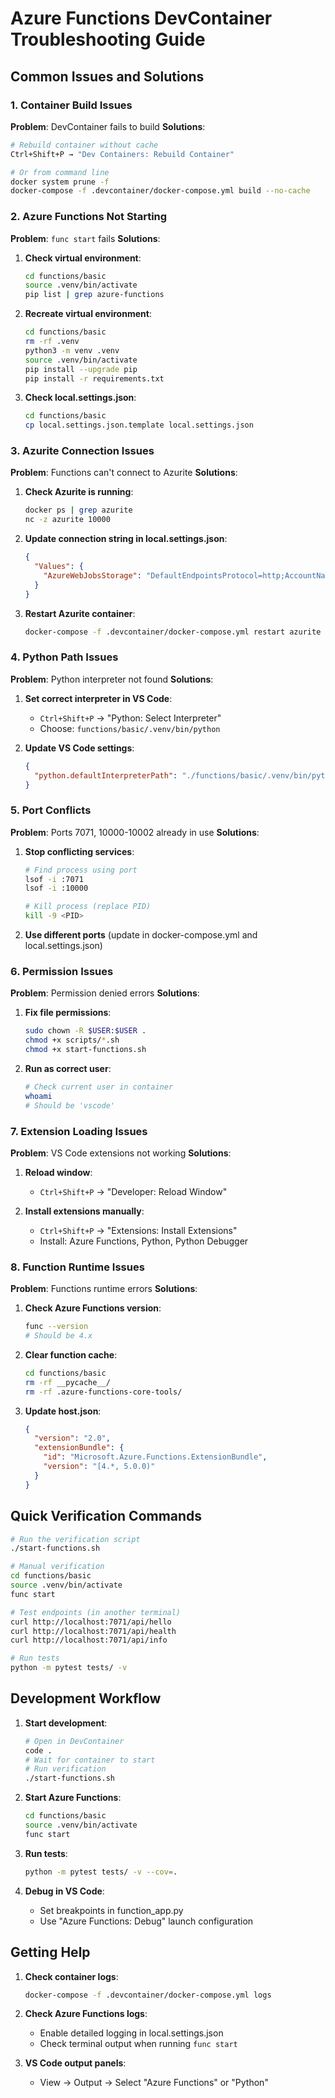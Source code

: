 # Azure Functions DevContainer Troubleshooting Guide

## Common Issues and Solutions

### 1. Container Build Issues

**Problem**: DevContainer fails to build
**Solutions**:

```bash
# Rebuild container without cache
Ctrl+Shift+P → "Dev Containers: Rebuild Container"

# Or from command line
docker system prune -f
docker-compose -f .devcontainer/docker-compose.yml build --no-cache
```

### 2. Azure Functions Not Starting

**Problem**: `func start` fails
**Solutions**:

1. **Check virtual environment**:

   ```bash
   cd functions/basic
   source .venv/bin/activate
   pip list | grep azure-functions
   ```

2. **Recreate virtual environment**:

   ```bash
   cd functions/basic
   rm -rf .venv
   python3 -m venv .venv
   source .venv/bin/activate
   pip install --upgrade pip
   pip install -r requirements.txt
   ```

3. **Check local.settings.json**:

   ```bash
   cd functions/basic
   cp local.settings.json.template local.settings.json
   ```

### 3. Azurite Connection Issues

**Problem**: Functions can't connect to Azurite
**Solutions**:

1. **Check Azurite is running**:

   ```bash
   docker ps | grep azurite
   nc -z azurite 10000
   ```

2. **Update connection string in local.settings.json**:

   ```json
   {
     "Values": {
       "AzureWebJobsStorage": "DefaultEndpointsProtocol=http;AccountName=devstoreaccount1;AccountKey=Eby8vdM02xNOcqFlqUwJPLlmEtlCDXJ1OUzFT50uSRZ6IFsuFq2UVErCz4I6tq/K1SZFPTOtr/KBHBeksoGMGw==;BlobEndpoint=http://azurite:10000/devstoreaccount1;QueueEndpoint=http://azurite:10001/devstoreaccount1;TableEndpoint=http://azurite:10002/devstoreaccount1;"
     }
   }
   ```

3. **Restart Azurite container**:

   ```bash
   docker-compose -f .devcontainer/docker-compose.yml restart azurite
   ```

### 4. Python Path Issues

**Problem**: Python interpreter not found
**Solutions**:

1. **Set correct interpreter in VS Code**:
   - `Ctrl+Shift+P` → "Python: Select Interpreter"
   - Choose: `functions/basic/.venv/bin/python`

2. **Update VS Code settings**:

   ```json
   {
     "python.defaultInterpreterPath": "./functions/basic/.venv/bin/python"
   }
   ```

### 5. Port Conflicts

**Problem**: Ports 7071, 10000-10002 already in use
**Solutions**:

1. **Stop conflicting services**:

   ```bash
   # Find process using port
   lsof -i :7071
   lsof -i :10000
   
   # Kill process (replace PID)
   kill -9 <PID>
   ```

2. **Use different ports** (update in docker-compose.yml and local.settings.json)

### 6. Permission Issues

**Problem**: Permission denied errors
**Solutions**:

1. **Fix file permissions**:

   ```bash
   sudo chown -R $USER:$USER .
   chmod +x scripts/*.sh
   chmod +x start-functions.sh
   ```

2. **Run as correct user**:

   ```bash
   # Check current user in container
   whoami
   # Should be 'vscode'
   ```

### 7. Extension Loading Issues

**Problem**: VS Code extensions not working
**Solutions**:

1. **Reload window**:
   - `Ctrl+Shift+P` → "Developer: Reload Window"

2. **Install extensions manually**:
   - `Ctrl+Shift+P` → "Extensions: Install Extensions"
   - Install: Azure Functions, Python, Python Debugger

### 8. Function Runtime Issues

**Problem**: Functions runtime errors
**Solutions**:

1. **Check Azure Functions version**:

   ```bash
   func --version
   # Should be 4.x
   ```

2. **Clear function cache**:

   ```bash
   cd functions/basic
   rm -rf __pycache__/
   rm -rf .azure-functions-core-tools/
   ```

3. **Update host.json**:

   ```json
   {
     "version": "2.0",
     "extensionBundle": {
       "id": "Microsoft.Azure.Functions.ExtensionBundle",
       "version": "[4.*, 5.0.0)"
     }
   }
   ```

## Quick Verification Commands

```bash
# Run the verification script
./start-functions.sh

# Manual verification
cd functions/basic
source .venv/bin/activate
func start

# Test endpoints (in another terminal)
curl http://localhost:7071/api/hello
curl http://localhost:7071/api/health
curl http://localhost:7071/api/info

# Run tests
python -m pytest tests/ -v
```

## Development Workflow

1. **Start development**:

   ```bash
   # Open in DevContainer
   code .
   # Wait for container to start
   # Run verification
   ./start-functions.sh
   ```

2. **Start Azure Functions**:

   ```bash
   cd functions/basic
   source .venv/bin/activate
   func start
   ```

3. **Run tests**:

   ```bash
   python -m pytest tests/ -v --cov=.
   ```

4. **Debug in VS Code**:
   - Set breakpoints in function_app.py
   - Use "Azure Functions: Debug" launch configuration

## Getting Help

1. **Check container logs**:

   ```bash
   docker-compose -f .devcontainer/docker-compose.yml logs
   ```

2. **Check Azure Functions logs**:
   - Enable detailed logging in local.settings.json
   - Check terminal output when running `func start`

3. **VS Code output panels**:
   - View → Output → Select "Azure Functions" or "Python"
